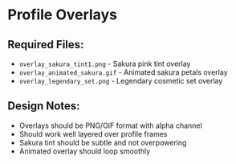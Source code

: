 # Profile Overlays

## Required Files:

- `overlay_sakura_tint1.png` - Sakura pink tint overlay
- `overlay_animated_sakura.gif` - Animated sakura petals overlay
- `overlay_legendary_set.png` - Legendary cosmetic set overlay

## Design Notes:

- Overlays should be PNG/GIF format with alpha channel
- Should work well layered over profile frames
- Sakura tint should be subtle and not overpowering
- Animated overlay should loop smoothly
